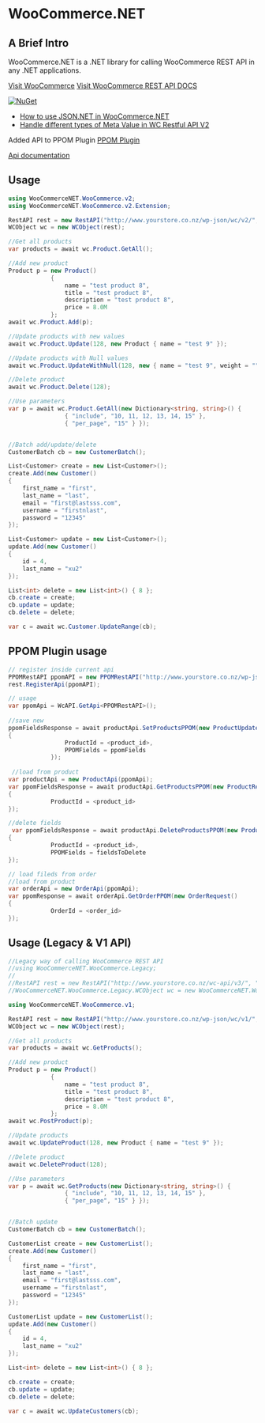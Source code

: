 ﻿WooCommerce.NET
======================

A Brief Intro
-------------------

WooCommerce.NET is a .NET library for calling WooCommerce REST API in any .NET applications.

[Visit WooCommerce](http://www.woothemes.com/woocommerce/)
[Visit WooCommerce REST API DOCS](https://woocommerce.github.io/woocommerce-rest-api-docs/)


[![NuGet](https://buildstats.info/nuget/WooCommerceX.NET)](http://www.nuget.org/packages/WooCommerceX.NET)

* [How to use JSON.NET in WooCommerce.NET](https://github.com/XiaoFaye/WooCommerce.NET/wiki/How-to-use-JSON.NET-in-WooCommerce.NET)
* [Handle different types of Meta Value in WC Restful API V2](https://github.com/XiaoFaye/WooCommerce.NET/wiki/Handle-different-types-of-Meta-Value-in-WC-Restful-API-V2)

Added API to PPOM Plugin
[PPOM Plugin](https://najeebmedia.com/wordpress-plugin/woocommerce-personalized-product-option/)

[Api documentation](https://wpcommandos.com/wp-content/uploads/2018/07/PPOM-API-Guide.pdf)

Usage
-------------------

```cs
using WooCommerceNET.WooCommerce.v2;
using WooCommerceNET.WooCommerce.v2.Extension;

RestAPI rest = new RestAPI("http://www.yourstore.co.nz/wp-json/wc/v2/", "<WooCommerce Key>", "<WooCommerce Secret");
WCObject wc = new WCObject(rest);

//Get all products
var products = await wc.Product.GetAll();

//Add new product
Product p = new Product()
            {
                name = "test product 8",
                title = "test product 8",
                description = "test product 8",
                price = 8.0M
            };
await wc.Product.Add(p);

//Update products with new values
await wc.Product.Update(128, new Product { name = "test 9" });

//Update products with Null values
await wc.Product.UpdateWithNull(128, new { name = "test 9", weight = "", date_on_sale_from = "", date_on_sale_to = "" });

//Delete product
await wc.Product.Delete(128);

//Use parameters
var p = await wc.Product.GetAll(new Dictionary<string, string>() {
                { "include", "10, 11, 12, 13, 14, 15" },
                { "per_page", "15" } });


//Batch add/update/delete
CustomerBatch cb = new CustomerBatch();

List<Customer> create = new List<Customer>();
create.Add(new Customer()
{
    first_name = "first",
    last_name = "last",
    email = "first@lastsss.com",
    username = "firstnlast",
    password = "12345"
});

List<Customer> update = new List<Customer>();
update.Add(new Customer()
{
    id = 4,
    last_name = "xu2"
});

List<int> delete = new List<int>() { 8 };
cb.create = create;
cb.update = update;
cb.delete = delete;

var c = await wc.Customer.UpdateRange(cb);

```
PPOM Plugin usage
-------------------
```cs
// register inside current api 
PPOMRestAPI ppomAPI = new PPOMRestAPI("http://www.yourstore.co.nz/wp-json/wc/v2/", ppomApiSecretKey, null, jsonDeserializeFilter: WooCommerceDeserializeFilter);
rest.RegisterApi(ppomAPI);

// usage
var ppomApi = WcAPI.GetApi<PPOMRestAPI>();
            
//save new 
ppomFieldsResponse = await productApi.SetProductsPPOM(new ProductUpdate()
{
                ProductId = <product_id>,
                PPOMFields = ppomFields
            });
            
 //load from product
var productApi = new ProductApi(ppomApi);
var ppomFieldsResponse = await productApi.GetProductsPPOM(new ProductRequest()
{
            ProductId = <product_id>
});

//delete fields
 var ppomFieldsResponse = await productApi.DeleteProductsPPOM(new ProductDelete()
{
            ProductId = <product_id>,
            PPOMFields = fieldsToDelete
});

// load fileds from order
//load from product
var orderApi = new OrderApi(ppomApi);
var ppomResponse = await orderApi.GetOrderPPOM(new OrderRequest()
{
            OrderId = <order_id>
});
```

Usage (Legacy & V1 API)
-------------------

```cs
//Legacy way of calling WooCommerce REST API
//using WooCommerceNET.WooCommerce.Legacy;
//
//RestAPI rest = new RestAPI("http://www.yourstore.co.nz/wc-api/v3/", "<WooCommerce Key>", "<WooCommerce Secret");
//WooCommerceNET.WooCommerce.Legacy.WCObject wc = new WooCommerceNET.WooCommerce.Legacy.WCObject(rest);

using WooCommerceNET.WooCommerce.v1;

RestAPI rest = new RestAPI("http://www.yourstore.co.nz/wp-json/wc/v1/", "<WooCommerce Key>", "<WooCommerce Secret");
WCObject wc = new WCObject(rest);

//Get all products
var products = await wc.GetProducts();

//Add new product
Product p = new Product()
            {
                name = "test product 8",
                title = "test product 8",
                description = "test product 8",
                price = 8.0M
            };
await wc.PostProduct(p);

//Update products
await wc.UpdateProduct(128, new Product { name = "test 9" });

//Delete product
await wc.DeleteProduct(128);

//Use parameters
var p = await wc.GetProducts(new Dictionary<string, string>() {
                { "include", "10, 11, 12, 13, 14, 15" },
                { "per_page", "15" } });


//Batch update
CustomerBatch cb = new CustomerBatch();

CustomerList create = new CustomerList();
create.Add(new Customer()
{
    first_name = "first",
    last_name = "last",
    email = "first@lastsss.com",
    username = "firstnlast",
    password = "12345"
});

CustomerList update = new CustomerList();
update.Add(new Customer()
{
    id = 4,
    last_name = "xu2"
});

List<int> delete = new List<int>() { 8 };

cb.create = create;
cb.update = update;
cb.delete = delete;

var c = await wc.UpdateCustomers(cb);

```

